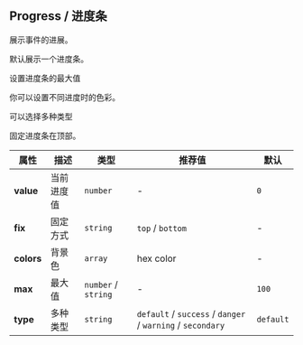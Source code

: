 ## Progress / 进度条

展示事件的进展。

<ex-code name="ex-progress-basic">

默认展示一个进度条。

</ex-code>

<ex-code name="ex-progress-max">

设置进度条的最大值

</ex-code>

<ex-code name="ex-progress-colors">

你可以设置不同进度时的色彩。

</ex-code>

<ex-code name="ex-progress-type">

可以选择多种类型

</ex-code>

<ex-code name="ex-progress-fixed">

固定进度条在顶部。

</ex-code>

<ex-footer edit-link="https://github.com/geist-org/vue/edit/master/docs/en-us/components/progress.md">

| 属性       | 描述       | 类型                | 推荐值                                                     | 默认      |
| ---------- | ---------- | ------------------- | ---------------------------------------------------------- | --------- |
| **value**  | 当前进度值 | `number`            | -                                                          | `0`       |
| **fix**    | 固定方式   | `string`            | `top` / `bottom`                                           | -         |
| **colors** | 背景色     | `array`             | hex color                                                  | -         |
| **max**    | 最大值     | `number` / `string` | -                                                          | `100`     |
| **type**   | 多种类型   | `string`            | `default` / `success` / `danger` / `warning` / `secondary` | `default` |

</ex-footer>

